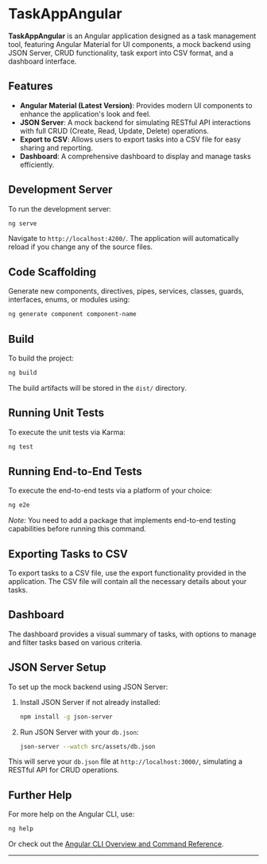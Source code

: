 # TaskAppAngular

**TaskAppAngular** is an Angular application designed as a task management tool, featuring Angular Material for UI components, a mock backend using JSON Server, CRUD functionality, task export into CSV format, and a dashboard interface.

## Features

- **Angular Material (Latest Version)**: Provides modern UI components to enhance the application's look and feel.
- **JSON Server**: A mock backend for simulating RESTful API interactions with full CRUD (Create, Read, Update, Delete) operations.
- **Export to CSV**: Allows users to export tasks into a CSV file for easy sharing and reporting.
- **Dashboard**: A comprehensive dashboard to display and manage tasks efficiently.

## Development Server

To run the development server:

```bash
ng serve
```

Navigate to `http://localhost:4200/`. The application will automatically reload if you change any of the source files.

## Code Scaffolding

Generate new components, directives, pipes, services, classes, guards, interfaces, enums, or modules using:

```bash
ng generate component component-name
```

## Build

To build the project:

```bash
ng build
```

The build artifacts will be stored in the `dist/` directory.

## Running Unit Tests

To execute the unit tests via Karma:

```bash
ng test
```

## Running End-to-End Tests

To execute the end-to-end tests via a platform of your choice:

```bash
ng e2e
```

*Note:* You need to add a package that implements end-to-end testing capabilities before running this command.

## Exporting Tasks to CSV

To export tasks to a CSV file, use the export functionality provided in the application. The CSV file will contain all the necessary details about your tasks.

## Dashboard

The dashboard provides a visual summary of tasks, with options to manage and filter tasks based on various criteria.

## JSON Server Setup

To set up the mock backend using JSON Server:

1. Install JSON Server if not already installed:
   ```bash
   npm install -g json-server
   ```

2. Run JSON Server with your `db.json`:
   ```bash
   json-server --watch src/assets/db.json
   ```

This will serve your `db.json` file at `http://localhost:3000/`, simulating a RESTful API for CRUD operations.

## Further Help

For more help on the Angular CLI, use:

```bash
ng help
```

Or check out the [Angular CLI Overview and Command Reference](https://angular.io/cli).

---

